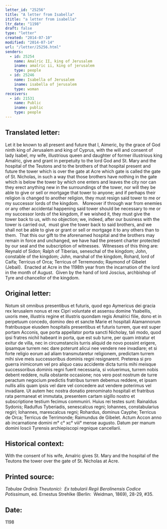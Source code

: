 ```yaml
---
letter_id: "25256"
title: "A letter from Isabella"
ititle: "a letter from isabella"
ltr_date: "1198"
draft: false
type: "letter"
created: "2014-07-10"
modified: "2014-07-14"
url: "/letter/25256.html"
senders:
  - id: 25254
    name: Amalric II, king of Jerusalem
    iname: amalric ii, king of jerusalem
    type: people
  - id: 25246
    name: Isabella of Jerusalem
    iname: isabella of jerusalem
    type: woman
receivers:
  - id: 21531
    name: Public
    iname: public
    type: people
---
```

<h2> Translated letter:</h2><p>Let it be known to all present and future that I, Aimeric, by the grace of God ninth king of Jerusalem and king of Cyprus, with the will and consent of lady Isabel, my wife, illustrious queen and daughter of former illustrious king Amalric, give and grant in perpetuity to the lord God and St. Mary and the hospital of the Teutons and to the brothers of that hospital present and future the tower which is over the gate at Acre which gate is called the gate of St. Nicholas, in such a way that those brothers have nothing in the gate which is below the tower by which one enters and leaves the city nor can they erect anything new in the surroundings of the tower, nor will they be able to give or sell or mortgage that tower to anyone; and if perhaps their religion is changed to another religion, they must resign said tower to me or my successor lords of the kingdom.&nbsp;&nbsp; Moreover if through war from enemies or any other accidental happening said tower should be necessary to me or my successor lords of the kingdom, if we wished it, they must give the tower back to us, with no objection; we, indeed, after our business with the tower is carried out,&nbsp; must give the tower back to said brothers, and we shall not be able to give or grant or sell or mortgage it to any others than to them.&nbsp; That this our gift to the aforenamed hospital and the brothers may remain in force and unchanged, we have had the present charter protected by our seal and the subscription of witnesses.&nbsp; Witnesses of this thing are:&nbsp; Reynald of Sidon; Ralph of Tiberias, seneschal of the kingdom; John, constable of the kingdom; John, marshal of the kingdom, Rohard, lord of Caifa; Terricus of Orca; Terricus of Terremondo; Raymond of Gibelet (Jebail).&nbsp; Enacted at Acre in the 1198th year from the incarnation of the lord in the month of August.&nbsp; Given by the hand of lord Joscius, archbishop of Tyre and chancellor of the kingdom.</p><h2 class="mt-4"> Original letter:</h2><p>Notum sit omnibus presentibus et futuris, quod ego Aymericus dei gracia rex Ierusalem nonus et rex Cipri voluntate et assensu domine Ysabellis, uxoris mee, illustris regine et illustris quondam regis Amalrici filie, dono et in per­petuum concedo, domino deo et sancte Marie et hospitali Alamannorum fratribusque eiusdem hospitalis presentibus et futuris turrem, que est super por­tam Acconis, que porta appellator porta sancti Nicholay, tali modo, quod ipsi fratres nichil habeant in porta, que est sub turre, per quam intratur et exitur de villa, nec in circumstanciis turris aliquid de novo possint erigere, ipsamque turrem nec dare poterunt alicui nee vendere nee invadiare; et si forte religio eorum ad aliam transmutaretur religionem, predictam turrem mihi sive meis successoribus dominis regni resignarent. Preterea si pro guerra inimicorum vel pro aliquo casu accidente dicta turris mihi meisque successoribus dominis regni fuerit necessaria, si voluerimus, turrem nobis debent reddere, nulla obstante occasione; nos vero post nostrum de turre peractum negocium predictis fratribus turrem debemus reddere, et ipsam nullis aliis quam ipsis vel dare vel concedere aut vendere poterimus vel invadiare. Ut autem hec nostra donatio prenominato hospitali et fratribus rata permaneat et immutata, presentem cartam sigillo nostro et subscriptione testium fecimus communiri. Huius rei testes sunt: Rainaldus Sydonis; Radulfus Tyberiadis, senescalcus regni; Iohannes, constabularius regiri; Iohannes, marescalcus regni; Rohardus, dominus Cayphe; Terricus de Orca; Terricus de Terrimonde; Raimundus de Gibelet. Actum Accon anno ab incarnatione domini m° c° xc° viii° mense augusto. Datum per manum domini Ioscii Tyrensis archiepiscopi regnique cancellarii.</p><h2 class="mt-4"> Historical context:</h2><p>With the consent of his wife, Amalric&nbsp;gives St. Mary and the hospital of the Teutons the tower over the gate of St. Nicholas at Acre.</p><h2 class="mt-4"> Printed source:</h2><p><i>Tabulae Ordinis Theutonici:&nbsp; Ex tabularii Regii Berolinensis Codice Potissimum</i>, ed. Ernestus Strehlke (Berlin:&nbsp; Weidman, 1869), 28-29, #35.</p><h2 class="mt-4"> Date:</h2>1198